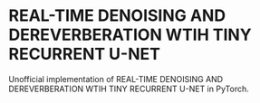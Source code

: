 # REAL-TIME DENOISING AND DEREVERBERATION WTIH TINY RECURRENT U-NET

Unofficial implementation of REAL-TIME DENOISING AND DEREVERBERATION WTIH TINY RECURRENT U-NET in PyTorch.
